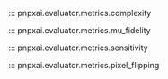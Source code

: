 ::: pnpxai.evaluator.metrics.complexity

::: pnpxai.evaluator.metrics.mu_fidelity

::: pnpxai.evaluator.metrics.sensitivity

::: pnpxai.evaluator.metrics.pixel_flipping